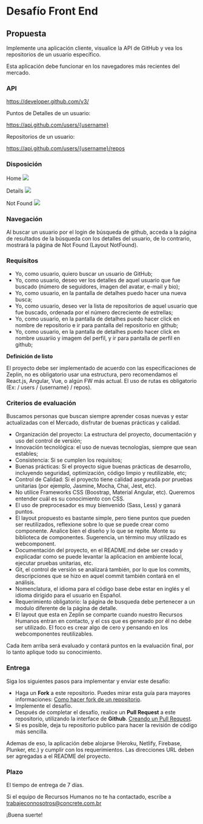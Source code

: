 # Desafío Front End

## Propuesta

Implemente una aplicación cliente, visualice la API de GitHub y vea los repositorios de un usuario específico.

Esta aplicación debe funcionar en los navegadores más recientes del mercado.

### API

https://developer.github.com/v3/

Puntos de Detalles de un usuario:

https://api.github.com/users/{username}

Repositorios de un usuario:

https://api.github.com/users/{username}/repos

### Disposición

Home
<img src="../img/home.png">

Details
<img src="../img/details.png">

Not Found
<img src="../img/notfound.png">

### Navegación

Al buscar un usuario por el login de búsqueda de github, acceda a la página de resultados de la búsqueda con los detalles del usuario, de lo contrario, mostrará la página de Not Found (Layout NotFound).

### Requisitos

- Yo, como usuario, quiero buscar un usuario de GitHub;
- Yo, como usuario, deseo ver los detalles de aquel usuario que fue buscado (número de seguidores, imagen del avatar, e-mail y bio);
- Yo, como usuario, en la pantalla de detalhes puedo hacer una nueva busca;
- Yo, como usuario, deseo ver la lista de repositorios de aquel usuario que fue buscado, ordenada por el número decreciente de estrellas;
- Yo, como usuario, en la pantalla de detalhes puedo hacer click en nombre de repositorio e ir para pantalla del repositorio en github;
- Yo, como usuario, en la pantalla de detalhes puedo hacer click en nombre usuariio y imagem del perfil, y ir para pantalla de perfil en github;

**Definición de listo**

El proyecto debe ser implementado de acuerdo con las especificaciones de Zeplin, no es obligatorio usar una estructura, pero recomendamos el React.js, Angular, Vue, o algún FW más actual. El uso de rutas es obligatorio (Ex: / users / {username} / repos).

### Criterios de evaluación

Buscamos personas que buscan siempre aprender cosas nuevas y estar actualizadas con el Mercado, disfrutar de buenas prácticas y calidad.

- Organización del proyecto: La estructura del proyecto, documentación y uso del control de versión;
- Innovación tecnológica: el uso de nuevas tecnologías, siempre que sean estables;
- Consistencia: Si se cumplen los requisitos;
- Buenas prácticas: Si el proyecto sigue buenas prácticas de desarrollo, incluyendo seguridad, optimización, código limpio y reutilizable, etc;
- Control de Calidad: Si el proyecto tiene calidad asegurada por pruebas unitarias (por ejemplo, Jasmine, Mocha, Chai, Jest, etc).
- No utilice Frameworks CSS (Boostrap, Material Angular, etc). Queremos entender cuál es su conocimiento con CSS.
- El uso de preprocesador es muy bienvenido (Sass, Less) y ganará puntos.
- El layout propuesto es bastante simple, pero tiene puntos que pueden ser reutilizados, reflexione sobre lo que se puede crear como componente. Analice bien el diseño y lo que se repite. Monte su biblioteca de componentes. Sugerencia, un término muy utilizado es webcomponent.
- Documentación del proyecto, en el README.md debe ser creado y explicadar como se puede levantar la aplicacion en ambiente local, ejecutar pruebas unitarias, etc.
- Git, el control de versión se analizará también, por lo que los commits, descripciones que se hizo en aquel commit también contará en el análisis.
- Nomenclatura, el idioma para el código base debe estar en inglés y el idioma dirigido para el usuario en Español.
- Requerimiento obligatorio: la página de busqueda debe pertenecer a un modulo diferente de la página de detalle.
- El layout que esta en Zeplin se comparte cuando nuestro Recursos Humanos entran en contacto, y el css que es generado por él no debe ser utilizado. El foco es crear algo de cero y pensando en los webcomponentes reutilizables.

Cada ítem arriba será evaluado y contará puntos en la evaluación final, por lo tanto aplique todo su conocimiento.

### Entrega

Siga los siguientes pasos para implementar y enviar este desafío:
- Haga un **Fork** a este repositorio. Puedes mirar esta guía para mayores informaciones: [Como hacer fork de un repositorio](https://help.github.com/en/articles/fork-a-repo).
- Implemente el desafío.
- Después de completar el desafío, realice un **Pull Request** a este repositorio, utilizando la interface de **Github**. [Creando un Pull Request](https://help.github.com/en/articles/creating-a-pull-request-from-a-fork).
- Si es posible, deja tu repositorio publico para hacer la revisión de código más sencilla.

Ademas de eso, la aplicación debe alojarse (Heroku, Netlify, Firebase, Plunker, etc.) y cumplir con los requerimientos. Las direcciones URL deben ser agregadas a el README del proyecto.

### Plazo

El tiempo de entrega de 7 días.

Si el equipo de Recursos Humanos no te ha contactado, escribe a trabajeconnosotros@concrete.com.br

¡Buena suerte!
